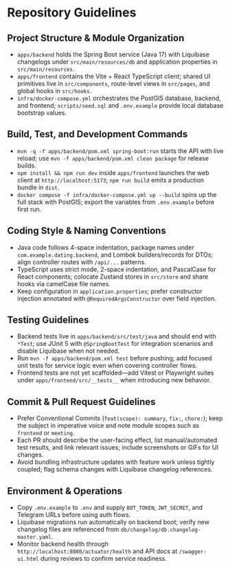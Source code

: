 # Repository Guidelines

## Project Structure & Module Organization
- `apps/backend` holds the Spring Boot service (Java 17) with Liquibase changelogs under `src/main/resources/db` and application properties in `src/main/resources`.
- `apps/frontend` contains the Vite + React TypeScript client; shared UI primitives live in `src/components`, route-level views in `src/pages`, and global hooks in `src/hooks`.
- `infra/docker-compose.yml` orchestrates the PostGIS database, backend, and frontend; `scripts/seed.sql` and `.env.example` provide local database bootstrap values.

## Build, Test, and Development Commands
- `mvn -q -f apps/backend/pom.xml spring-boot:run` starts the API with live reload; use `mvn -f apps/backend/pom.xml clean package` for release builds.
- `npm install && npm run dev` inside `apps/frontend` launches the web client at `http://localhost:5173`; `npm run build` emits a production bundle in `dist`.
- `docker compose -f infra/docker-compose.yml up --build` spins up the full stack with PostGIS; export the variables from `.env.example` before first run.

## Coding Style & Naming Conventions
- Java code follows 4-space indentation, package names under `com.example.dating.backend`, and Lombok builders/records for DTOs; align controller routes with `/api/...` patterns.
- TypeScript uses strict mode, 2-space indentation, and PascalCase for React components; colocate Zustand stores in `src/store` and share hooks via camelCase file names.
- Keep configuration in `application.properties`; prefer constructor injection annotated with `@RequiredArgsConstructor` over field injection.

## Testing Guidelines
- Backend tests live in `apps/backend/src/test/java` and should end with `*Test`; use JUnit 5 with `@SpringBootTest` for integration scenarios and disable Liquibase when not needed.
- Run `mvn -f apps/backend/pom.xml test` before pushing; add focused unit tests for service logic even when covering controller flows.
- Frontend tests are not yet scaffolded—add Vitest or Playwright suites under `apps/frontend/src/__tests__` when introducing new behavior.

## Commit & Pull Request Guidelines
- Prefer Conventional Commits (`feat(scope): summary`, `fix:`, `chore:`); keep the subject in imperative voice and note module scopes such as `frontend` or `meeting`.
- Each PR should describe the user-facing effect, list manual/automated test results, and link relevant issues; include screenshots or GIFs for UI changes.
- Avoid bundling infrastructure updates with feature work unless tightly coupled; flag schema changes with Liquibase changelog references.

## Environment & Operations
- Copy `.env.example` to `.env` and supply `BOT_TOKEN`, `JWT_SECRET`, and Telegram URLs before using auth flows.
- Liquibase migrations run automatically on backend boot; verify new changelog files are referenced from `db/changelog/db.changelog-master.yaml`.
- Monitor backend health through `http://localhost:8080/actuator/health` and API docs at `/swagger-ui.html` during reviews to confirm service readiness.

